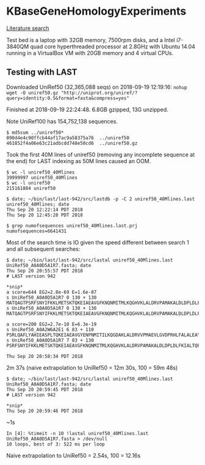 # KBaseGeneHomologyExperiments

[Literature search](./literature.md)

Test bed is a laptop with 32GB memory, 7500rpm disks, and a Intel i7-3840QM quad core hyperthreaded
processor at 2.8GHz with Ubuntu 14.04 running in a VirtualBox VM with 20GB memory and 4 virtual
CPUs.

## Testing with LAST

Downloaded UniRef50 (32,365,088 seqs) on 2018-09-19 12:19:16:
`nohup wget -O uniref50.gz "http://uniprot.org/uniref/?query=identity:0.5&format=fasta&compress=yes"`

Finished at 2018-09-19 22:24:48. 6.8GB gzipped, 13G unzipped.

Note UniRef100 has 154,752,138 sequences.

```
$ md5sum ../uniref50*
090d4e4c90ffcb44af17ac9a58375a76  ../uniref50
461852f4a06e63c21adbcdd748e50cd6  ../uniref50.gz
```

Took the first 40M lines of uniref50 (removing any incomplete sequence at the end) for
LAST indexing as 50M lines caused an OOM.

```
$ wc -l uniref50_40Mlines
39999997 uniref50_40Mlines
$ wc -l uniref50
215161884 uniref50
```

```
$ date; ~/bin/last/last-942/src/lastdb -p -C 2 uniref50_40Mlines.last uniref50_40Mlines; date
Thu Sep 20 12:22:14 PDT 2018
Thu Sep 20 12:45:28 PDT 2018

$ grep numofsequences uniref50_40Mlines.last.prj
numofsequences=6641431
```

Most of the search time is IO given the speed different between search 1 and all subsequent searches:

```
$ date; ~/bin/last/last-942/src/lastal uniref50_40Mlines.last UniRef50_A0A0D5A1R7.fasta; date
Thu Sep 20 20:55:57 PDT 2018
# LAST version 942

*snip*
a score=644 EG2=2.8e-69 E=1.6e-87
s UniRef50_A0A0D5A1R7 0 130 + 130 MATQAGTPSRFSNYIFKKLMETSKTQKEIAEAVGFKNQNMITMLKQGHVKLALDRVPAMAKALDLDPLDLFKIALTQFYDEQAVRMLTEIIEAGNSPAEKKILRIIRDASGENTPTLTPEREKALAELFK
s UniRef50_A0A0D5A1R7 0 130 + 130 MATQAGTPSRFSNYIFKKLMETSKTQKEIAEAVGFKNQNMITMLKQGHVKLALDRVPAMAKALDLDPLDLFKIALTQFYDEQAVRMLTEIIEAGNSPAEKKILRIIRDASGENTPTLTPEREKALAELFK

a score=200 EG2=2.7e-10 E=6.3e-19
s UniRef50_A0A2W6A2E1 6 83 + 110 PSRLQAFLYAHIEASPLTQKEIAEAVGYENPNMITILKQGDAKLALDRVVPMAEVLGVDPRHLFALALEAYYGDANARVMMKM
s UniRef50_A0A0D5A1R7 7 83 + 130 PSRFSNYIFKKLMETSKTQKEIAEAVGFKNQNMITMLKQGHVKLALDRVPAMAKALDLDPLDLFKIALTQFYDEQAVRMLTEI

Thu Sep 20 20:58:34 PDT 2018
```

2m 37s (naive extrapolation to UniRef50 = 12m 30s, 100 = 59m 48s)

```
$ date; ~/bin/last/last-942/src/lastal uniref50_40Mlines.last UniRef50_A0A0D5A1R7.fasta; date
Thu Sep 20 20:59:45 PDT 2018
# LAST version 942

*snip*
Thu Sep 20 20:59:46 PDT 2018 
```

~1s

```
In [4]: %timeit -n 10 !lastal uniref50_40Mlines.last UniRef50_A0A0D5A1R7.fasta > /dev/null
10 loops, best of 3: 522 ms per loop
```

Naive extrapolation to UniRef50 = 2.54s, 100 = 12.16s
